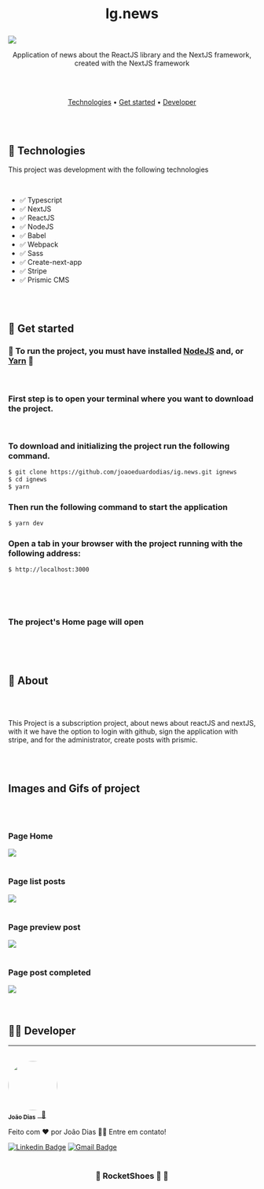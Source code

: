 <h1 align="center">

Ig.news
</h1>

  <img src="./github/igNews.gif" />

<p align="center">Application of news about the ReactJS library and the NextJS framework, created with the NextJS framework
</p>
<br>
<br>
<p align="center">
 <a href="#Technologies">Technologies</a> •
 <a href="#Get-Started">Get started</a> •
 <a href="#Developer">Developer</a>
</p>
<br>
<br>

  ##  🚀  Technologies

  This project was development with the following technologies

<br>

  -   ✅  Typescript
  -   ✅  NextJS
  -   ✅  ReactJS
  -   ✅  NodeJS
  -   ✅  Babel
  -   ✅  Webpack
  -   ✅  Sass
  -   ✅  Create-next-app
  -   ✅  Stripe 
  -   ✅  Prismic CMS


<br>
<br>

## 🏁  Get started

### 🚧 To run the project, you must have installed [NodeJS](https://nodejs.org/en/) and, or [Yarn](https://yarnpkg.com/) 🚧
<br>

### First step is to open your terminal where you want to download the project.

<br>

### To download and initializing the project run the following command.

```bash
$ git clone https://github.com/joaoeduardodias/ig.news.git ignews
$ cd ignews
$ yarn

```

### Then run the following command to start the application

```bash
$ yarn dev
```

### Open a tab in your browser with the project running with the following address:
```bash
$ http://localhost:3000
```
<br>
<br>
<br>

### The project's Home page will open

<br>
<br>
<br>

## 📓 About

<br>
<br>

<p>
  This Project is a subscription project, about news about reactJS and nextJS, with it we have the option to login with github, sign the application with stripe, and for the administrator, create posts with prismic.
</p>

<br>
<br>

## Images and Gifs of project

<br>
<br>

### Page Home
<img src="https://ik.imagekit.io/joaodias/home_F9MivXRMT_.png?updatedAt=1638988671458&tr=w-1200,h-628,fo-auto">
<br>
<br>

### Page list posts

<img src="https://ik.imagekit.io/joaodias/posts_gqDcmO1ZcdV.png?updatedAt=1638988671404&tr=w-1200,h-628,fo-auto">
<br>
<br>

### Page preview post
<img src="https://ik.imagekit.io/joaodias/preview_NDKhxcs0O.png?updatedAt=1638988671548&tr=w-1200,h-628,fo-auto">
<br>
<br>

### Page post completed
<img src="https://ik.imagekit.io/joaodias/postCompleted_X0yIQXAj2.png?updatedAt=1638988671483&tr=w-1200,h-628,fo-auto">

<br>
<br>
<br>

## 👨‍🔧 Developer
---
<br>
<a href="https://www.linkedin.com/in/jo%C3%A3o-dias-465157183/">
 <img style="border-radius: 50%;" src="https://avatars.githubusercontent.com/u/49342574?v=4" width="100px;" alt=""/>
 <br />
 <sub><b>João Dias</b></sub></a> <a href="https://www.linkedin.com/in/jo%C3%A3o-dias-465157183/" title="João Dias">&nbsp;&nbsp;🚀</a>


Feito com ❤️ por João Dias 👋🏽 Entre em contato!

 [![Linkedin Badge](https://img.shields.io/badge/-João_Dias-blue?style=flat-square&logo=Linkedin&logoColor=white&link=https://www.linkedin.com/in/jo%C3%A3o-dias-465157183/)](https://www.linkedin.com/in/jo%C3%A3o-dias-465157183/)
[![Gmail Badge](https://img.shields.io/badge/-joaoeduardodias123@gmail.com-c14438?style=flat-square&logo=Gmail&logoColor=white&link=mailto:joaoeduardodias123@gmail.com)](mailto:joaoeduardodias123@gmail.com)
<br>
<br>

<h3 align="center">
	🚧  RocketShoes  🚀  🚧
</h3>